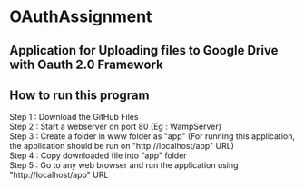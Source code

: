 # OAuthAssignment

Application for Uploading files to Google Drive with Oauth 2.0 Framework
-------------------------------------------------------------------------

How to run this program
------------------------------------

Step 1 : Download the GitHub Files <br>
Step 2 : Start a webserver on port 80 (Eg : WampServer)<br>
Step 3 : Create a folder in www folder as "app" (For running this application, the application should be run on "http://localhost/app" URL)<br>
Step 4 : Copy downloaded file into "app" folder<br>
Step 5 : Go to any web browser and run the application using "http://localhost/app" URL
